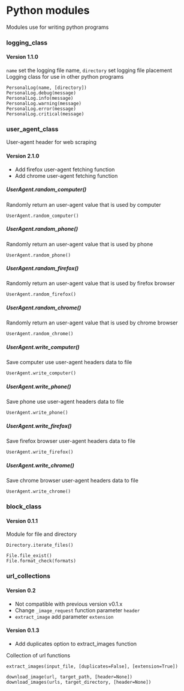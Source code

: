 # Python modules
Modules use for writing python programs


### logging_class
#### Version 1.1.0
`name` set the logging file name, `directory` set logging file placement  
Logging class for use in other python programs

    PersonalLog(name, [directory])
    PersonalLog.debug(message)
    PersonalLog.info(message)
    PersonalLog.warning(message)
    PersonalLog.error(message)
    PersonalLog.critical(message)


### user_agent_class
User-agent header for web scraping  
#### Version 2.1.0
- Add firefox user-agent fetching function
- Add chrome user-agent fetching function


##### UserAgent.random_computer()
Randomly return an user-agent value that is used by computer

    UserAgent.random_computer()

##### UserAgent.random_phone()
Randomly return an user-agent value that is used by phone

    UserAgent.random_phone()

##### UserAgent.random_firefox()
Randomly return an user-agent value that is used by firefox browser

    UserAgent.random_firefox()

##### UserAgent.random_chrome()
Randomly return an user-agent value that is used by chrome browser

    UserAgent.random_chrome()

##### UserAgent.write_computer()
Save computer use user-agent headers data to file

    UserAgent.write_computer()

##### UserAgent.write_phone()
Save phone use user-agent headers data to file

    UserAgent.write_phone()

##### UserAgent.write_firefox()
Save firefox browser user-agent headers data to file

    UserAgent.write_firefox()

##### UserAgent.write_chrome()
Save chrome browser user-agent headers data to file

    UserAgent.write_chrome()


### block_class
#### Version 0.1.1
Module for file and directory

    Directory.iterate_files()

    File.file_exist()
    File.format_check(formats)


### url_collections
#### Version 0.2
- Not compatible with previous version v0.1.x
- Change `_image_request` function parameter `header`
- `extract_image` add parameter `extension`

#### Version 0.1.3
- Add duplicates option to extract_images function

Collection of url functions

    extract_images(input_file, [duplicates=False], [extension=True])

    download_image(url, target_path, [header=None])
    download_images(urls, target_directory, [header=None])
